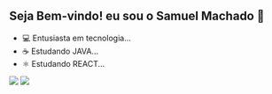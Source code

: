 ## Seja Bem-vindo! eu sou o Samuel Machado 👋

- 💻 Entusiasta em tecnologia...
- ☕ Estudando JAVA...
- ⚛ Estudando REACT...

 <a href="https://www.linkedin.com/in/samuel-machado-7a4b30271/" target="_blank"><img src="https://img.shields.io/badge/-LinkedIn-%230077B5?style=for-the-badge&logo=linkedin&logoColor=white" target="_blank"></a>
 <a href = "samuelmachadodev@gmail.com"><img src="https://img.shields.io/badge/Gmail-D14836?style=for-the-badge&logo=gmail&logoColor=white" target="_blank"></a>

          
</div>


